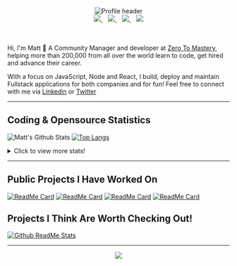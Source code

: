 <div align="center">
    <img src="https://github.com/MattCSmith/MattCSmith/raw/master/assets/githubImage.png" alt="Profile header" />
    <div>
        <a href="https://www.linkedin.com/in/matt-c-smith/">
            <img src="https://img.shields.io/badge/linkedin-connect-%230077B5.svg?&style=for-the-badge&logo=linkedin" />
        </a>&nbsp;&nbsp;
        <a href="https://dev.to/mattcsmith">
            <img src="https://img.shields.io/badge/dev.to-follow-%230A0A0A.svg?&style=for-the-badge&logo=dev.to" />
        </a>&nbsp;&nbsp;
        <a href="https://twitter/MattCSmith_">
            <img src="https://img.shields.io/badge/twitter-follow-%231DA1F2.svg?&style=for-the-badge&logo=twitter" />
        </a>&nbsp;&nbsp;
        <a href="https://www.youtube.com/channel/UCQnCh_U9PeXh_7FaxUB7Lsg">
            <img src="https://img.shields.io/badge/youtube-subscribe-%23FF0000.svg?&style=for-the-badge&logo=youtube" />
        </a>
    </div>
</div>
<br/><br/>

Hi, I'm Matt 👋
A Community Manager and developer at [Zero To Mastery](https://zerotomastery.io/?utm_source=mcs_gh), helping more than 200,000 from all over the world learn to code, get hired and advance their career.

With a focus on JavaScript, Node and React, I build, deploy and maintain Fullstack applications for both companies and for fun!
Feel free to connect with me via [Linkedin](https://www.linkedin.com/in/matt-c-smith/) or [Twitter](https://twitter/MattCSmith_)

---
## Coding & Opensource Statistics
![Matt's Github Stats](https://github-readme-stats.vercel.app/api?username=mattcsmith&count_private=true&show_icons=true)
[![Top Langs](https://github-readme-stats.vercel.app/api/top-langs/?username=mattcsmith)](https://github.com/mattcsmith)

<details>
  <summary>Click to view more stats!</summary>
    <!--START_SECTION:waka-->
![Profile Views](http://img.shields.io/badge/Profile%20Views-11-blue)

![Lines of code](https://img.shields.io/badge/From%20Hello%20World%20I%27ve%20Written-2.0%20million%20lines%20of%20code-blue)

**🐱 My Github Data** 

> 🏆 149 Contributions in the Year 2021
 > 
> 📦 0 Bytes Used in Github's Storage 
 > 
> 🚫 Not Opted to Hire
 > 
> 📜 19 Public Repositories 
 > 
> 🔑 0 Private Repositories  
 > 
**I'm a Night 🦉** 

```text
🌞 Morning    164 commits    ██░░░░░░░░░░░░░░░░░░░░░░░   8.82% 
🌆 Daytime    513 commits    ███████░░░░░░░░░░░░░░░░░░   27.58% 
🌃 Evening    679 commits    █████████░░░░░░░░░░░░░░░░   36.51% 
🌙 Night      504 commits    ██████░░░░░░░░░░░░░░░░░░░   27.1%

```
📅 **I'm Most Productive on Wednesday** 

```text
Monday       160 commits    ██░░░░░░░░░░░░░░░░░░░░░░░   8.6% 
Tuesday      200 commits    ██░░░░░░░░░░░░░░░░░░░░░░░   10.75% 
Wednesday    402 commits    █████░░░░░░░░░░░░░░░░░░░░   21.61% 
Thursday     382 commits    █████░░░░░░░░░░░░░░░░░░░░   20.54% 
Friday       334 commits    ████░░░░░░░░░░░░░░░░░░░░░   17.96% 
Saturday     191 commits    ██░░░░░░░░░░░░░░░░░░░░░░░   10.27% 
Sunday       191 commits    ██░░░░░░░░░░░░░░░░░░░░░░░   10.27%

```


📊 **This Week I Spent My Time On** 

```text
⌚︎ Time Zone: Europe/London

💬 Programming Languages: 
JavaScript               34 hrs 32 mins      ██████████████████████░░░   88.22% 
HTML                     2 hrs 4 mins        █░░░░░░░░░░░░░░░░░░░░░░░░   5.3% 
JSX                      1 hr 13 mins        ░░░░░░░░░░░░░░░░░░░░░░░░░   3.11% 
JSON                     31 mins             ░░░░░░░░░░░░░░░░░░░░░░░░░   1.35% 
CSS                      27 mins             ░░░░░░░░░░░░░░░░░░░░░░░░░   1.19%

🔥 Editors: 
VS Code                  39 hrs 9 mins       █████████████████████████   100.0%

💻 Operating System: 
Windows                  39 hrs 9 mins       █████████████████████████   100.0%

```

**I Mostly Code in JavaScript** 

```text
JavaScript               39 repos            ███████████████████░░░░░░   76.47% 
HTML                     7 repos             ███░░░░░░░░░░░░░░░░░░░░░░   13.73% 
CSS                      4 repos             ██░░░░░░░░░░░░░░░░░░░░░░░   7.84% 
Python                   1 repo              ░░░░░░░░░░░░░░░░░░░░░░░░░   1.96%

```



<!--END_SECTION:waka-->
</details>

---

## Public Projects I Have Worked On

[![ReadMe Card](https://github-readme-stats.vercel.app/api/pin/?username=zerodevs&repo=FullstackTrends_Challenge-13)](https://www.fullstacktrends.com/)
[![ReadMe Card](https://github-readme-stats.vercel.app/api/pin/?username=mattcsmith&repo=zeroBot-legacy)](https://github.com/MattCSmith/zeroBot-Legacy)
[![ReadMe Card](https://github-readme-stats.vercel.app/api/pin/?username=zerodevs&repo=resource-hub-frontend)](https://github.com/zeroDevs/resource-hub-frontend)
[![ReadMe Card](https://github-readme-stats.vercel.app/api/pin/?username=zerodevs&repo=advent-website)](https://aoc.zerotomastery.io)

## Projects I Think Are Worth Checking Out!
[![Github ReadMe Stats](https://github-readme-stats.vercel.app/api/pin/?username=anuraghazra&repo=github-readme-stats)](https://github.com/anuraghazra/github-readme-stats)

---
<p align='center'>
    <img src="https://visitor-badge.glitch.me/badge?page_id=mattcsmith.github-readme0123" />
</p>
